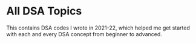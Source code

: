 # All DSA Topics
This contains DSA codes I wrote in 2021-22, which helped me get started with each and every DSA concept from beginner to advanced.
